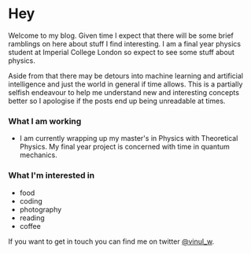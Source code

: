 # Hey

Welcome to my blog. Given time I expect that there will be some brief ramblings on here about stuff I find interesting. I am a final year physics student at Imperial College London so expect to see some stuff about physics. 

Aside from that there may be detours into machine learning and artificial intelligence and just the world in general if time allows. This is a partially selfish endeavour to help me understand new and interesting concepts better so I apologise if the posts end up being unreadable at times. 

### What I am working

- I am currently wrapping up my master's in Physics with Theoretical Physics. My final year project is concerned with time in quantum mechanics. 

### What I'm interested in

- food
- coding
- photography
- reading
- coffee

If you want to get in touch you can find me on twitter [@vinul_w](https://twitter.com/vinul_w).

